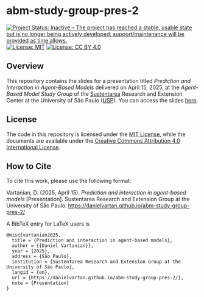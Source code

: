 # abm-study-group-pres-2

<!-- badges: start -->
[![Project Status: Inactive – The project has reached a stable, usable state but is no longer being actively developed; support/maintenance will be provided as time allows.](https://img.shields.io/badge/Repo%20Status-Inactive-A6A82D.svg)](https://www.repostatus.org/#inactive)
[![License: MIT](https://img.shields.io/badge/License-MIT-10D810.svg)](https://choosealicense.com/licenses/mit/)
[![License: CC BY
4.0](https://img.shields.io/badge/License-CC_BY_4.0-lightgrey.svg)](https://creativecommons.org/licenses/by/4.0/)
<!-- badges: end -->

## Overview

This repository contains the slides for a presentation titled *Prediction and Interaction in Agent-Based Models* delivered on April 15, 2025, at the *Agent-Based Model Study Group* of the [Sustentarea](https://www.fsp.usp.br/sustentarea/) Research and Extension Center at the University of São Paulo ([USP](https://www5.usp.br/)). You can access the slides [here](https://danielvartan.github.io/abm-study-group-pres-2/).

## License

The code in this repository is licensed under the [MIT
License](https://opensource.org/license/mit/), while the documents are available under the [Creative Commons Attribution 4.0 International
License](https://creativecommons.org/licenses/by/4.0/).

## How to Cite

To cite this work, please use the following format:

Vartanian, D. (2025, April 15). *Prediction and interaction in agent-based models* \[Presentation\]. Sustentarea Research and Extension Group at the University of São Paulo. <https://danielvartan.github.io/abm-study-group-pres-2/>

A BibTeX entry for LaTeX users is

```
@misc{vartanian2025,
  title = {Prediction and interaction in agent-based models},
  author = {{Daniel Vartanian}},
  year = {2025},
  address = {São Paulo},
  institution = {Sustentarea Research and Extension Group at the University of São Paulo},
  langid = {en},
  url = {https://danielvartan.github.io/abm-study-group-pres-2/},
  note = {Presentation}
}
```
